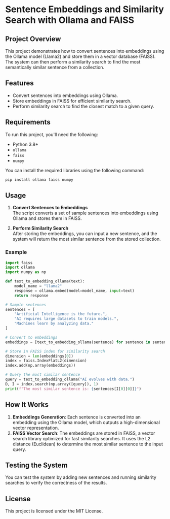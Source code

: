 
# Sentence Embeddings and Similarity Search with Ollama and FAISS

## Project Overview
This project demonstrates how to convert sentences into embeddings using the Ollama model (Llama2) and store them in a vector database (FAISS). The system can then perform a similarity search to find the most semantically similar sentence from a collection.

## Features
- Convert sentences into embeddings using Ollama.
- Store embeddings in FAISS for efficient similarity search.
- Perform similarity search to find the closest match to a given query.

## Requirements
To run this project, you'll need the following:
- Python 3.8+
- `ollama`
- `faiss`
- `numpy`

You can install the required libraries using the following command:
```bash
pip install ollama faiss numpy
```

## Usage
1. **Convert Sentences to Embeddings**  
   The script converts a set of sample sentences into embeddings using Ollama and stores them in FAISS.

2. **Perform Similarity Search**  
   After storing the embeddings, you can input a new sentence, and the system will return the most similar sentence from the stored collection.

### Example
```python
import faiss
import ollama
import numpy as np

def text_to_embedding_ollama(text):
    model_name = "llama2"
    response = ollama.embed(model=model_name, input=text)
    return response

# Sample sentences
sentences = [
    "Artificial Intelligence is the future.",
    "AI requires large datasets to train models.",
    "Machines learn by analyzing data."
]

# Convert to embeddings
embeddings = [text_to_embedding_ollama(sentence) for sentence in sentences]

# Store in FAISS index for similarity search
dimension = len(embeddings[0])
index = faiss.IndexFlatL2(dimension)
index.add(np.array(embeddings))

# Query the most similar sentence
query = text_to_embedding_ollama("AI evolves with data.")
D, I = index.search(np.array([query]), 1)
print(f"The most similar sentence is: {sentences[I[0][0]]}")
```

## How It Works
1. **Embeddings Generation**: Each sentence is converted into an embedding using the Ollama model, which outputs a high-dimensional vector representation.
2. **FAISS Vector Search**: The embeddings are stored in FAISS, a vector search library optimized for fast similarity searches. It uses the L2 distance (Euclidean) to determine the most similar sentence to the input query.

## Testing the System
You can test the system by adding new sentences and running similarity searches to verify the correctness of the results.

## License
This project is licensed under the MIT License.
